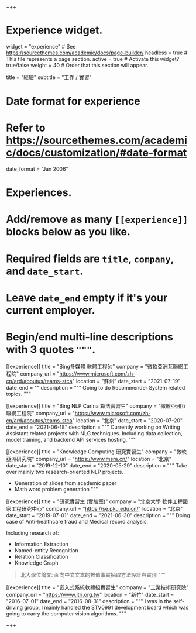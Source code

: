 +++
# Experience widget.
widget = "experience"  # See https://sourcethemes.com/academic/docs/page-builder/
headless = true  # This file represents a page section.
active = true  # Activate this widget? true/false
weight = 40  # Order that this section will appear.

title = "經驗"
subtitle = "工作 / 實習"

# Date format for experience
#   Refer to https://sourcethemes.com/academic/docs/customization/#date-format
date_format = "Jan 2006"

# Experiences.
#   Add/remove as many `[[experience]]` blocks below as you like.
#   Required fields are `title`, `company`, and `date_start`.
#   Leave `date_end` empty if it's your current employer.
#   Begin/end multi-line descriptions with 3 quotes `"""`.
[[experience]]
  title = "Bing多媒體 軟體工程師"
  company = "微軟亞洲互聯網工程院"
  company_url = "https://www.microsoft.com/zh-cn/ard/aboutus/teams-stca"
  location = "蘇州"
  date_start = "2021-07-19"
  date_end = ""
  description = """
  Going to do Recommender System related topics.
  """

[[experience]]
  title = "Bing NLP Carina 算法實習生"
  company = "微軟亞洲互聯網工程院"
  company_url = "https://www.microsoft.com/zh-cn/ard/aboutus/teams-stca"
  location = "北京"
  date_start = "2020-07-20"
  date_end = "2021-06-18"
  description = """
  Currently working on Writing Assistant related projects with NLG techniques.
  Including data collection, model training, and backend API services hosting.
  """

[[experience]]
  title = "Knowledge Computing 研究實習生"
  company = "微軟亞洲研究院"
  company_url = "https://www.msra.cn/"
  location = "北京"
  date_start = "2019-12-10"
  date_end = "2020-05-29"
  description = """
  Take over mainly two research-oriented NLP projects.

  * Generation of slides from academic paper
  * Math word problem generation
  """

[[experience]]
  title = "研究實習生 (實驗室)"
  company = "北京大學 軟件工程國家工程研究中心"
  company_url = "https://se.pku.edu.cn/"
  location = "北京"
  date_start = "2019-07-01"
  date_end = "2021-06-30"
  description = """
  Doing case of Anti-healthcare fraud and Medical record analysis.

  Including research of:
  
  * Information Extraction
  * Named-entity Recognition
  * Relation Classification
  * Knowledge Graph

  > 北大學位論文: 面向中文文本的數值事實抽取方法設計與實現
  """

[[experience]]
  title = "嵌入式系統軟體組實習生"
  company = "工業技術研究院"
  company_url = "https://www.itri.org.tw"
  location = "新竹"
  date_start = "2016-07-01"
  date_end = "2016-08-31"
  description = """
  I was in the self-driving group, I mainly handled the STV0991 development board which was going to carry the computer vision algorithms.
  """

+++
